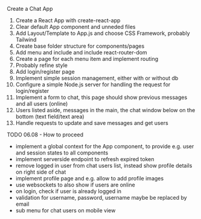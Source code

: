 Create a Chat App

1. Create a React App with create-react-app
2. Clear default App component and unneded files
3. Add Layout/Template to App.js and choose CSS Framework, probably Tailwind
4. Create base folder structure for components/pages
5. Add menu and include and include react-router-dom
6. Create a page for each menu item and implement routing 
7. Probably refine style
8. Add login/register page
9. Implement simple session management, either with or without db 
10. Configure a simple Node.js server for handling the request for login/register
11. Implement a form to chat, this page should show previous messages and all users (online)
12. Users listed aside, messages in the main, the chat window below on the bottom (text field/text area) 
13. Handle requests to update and save messages and get users

TODO 06.08 - How to proceed

- implement a global context for the App component, to provide e.g. user and session states to all components
- implement serverside endpoint to refresh expired token
- remove logged in user from chat users list, instead show profile details on right side of chat
- implement profile page and e.g. allow to add profile images
- use websockets to also show if users are online
- on login, check if user is already logged in 
- validation for username, password, username maybe be replaced by email
- sub menu for chat users on mobile view